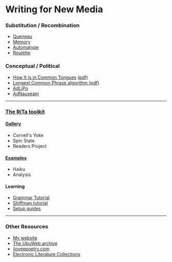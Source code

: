 # Writing for New Media

### Substitution / Recombination
- [Queneau](http://www.bevrowe.info/Queneau/QueneauRandom_v5.html)
- [Memory](https://rednoise.org/rita/gallery/Memory/)
- [Automatype](https://rednoise.org/~dhowe/automatype/)
- [Roulette](https://www.cddc.vt.edu/journals/newriver/08Spring/)

### Conceptual / Political
- [How It Is in Common Tongues](http://www.ubu.com/contemp/cayley/) [(pdf)](http://www.ubu.com/contemp/cayley/Cayley-Howe_How-It-Is-In-Common-Tongues.pdf)
- [Longest Common Phrase algorithm (pdf)](https://rednoise.org/pubs/the_readers_project-reading_writing_resisting-howe_cayley.pdf)
- [AdLiPo](https://rednoise.org/adlipo/)
- [AdNauseam](https://adnauseam.io)

-------------------

### [The RiTa toolkit](http://rednoise.org/rita/)

#### [Gallery](http://rednoise.org/rita/gallery)
  - Cornell's Yoke
  - Spin State
  - Readers Project
  
#### [Examples](http://rednoise.org/rita/examples)
  - Haiku
  - Analysis

#### Learning
  - [Grammar Tutorial](https://rednoise.org/rita/tutorial/grammars.php)
  - [Shiffman tutorial](https://rednoise.org/rita/tutorial/index.php)
  - [Setup guides](https://rednoise.org/rita/quickstart.php)

-------------------

### Other Resources
- [My website](https://rednoise.org/daniel)
- [The UbuWeb archive](http://www.ubu.com)
- [iloveepoetry.com](http://iloveepoetry.com/)
- [Electronic Literature Collections](http://collection.eliterature.org/)

